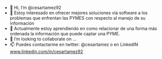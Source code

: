 - 👋 Hi, I’m @cesartamez92
- 👀 Estoy interesado en ofrecer mejores soluciones vía software a los problemas que enfrentan las PYMES con respecto al manejo de su información
- 🌱 Actualmente estoy aprendiendo en como relacionar de una forma más ordenada la información que puede captar una PYME.
- 💞️ I’m looking to collaborate on ...
- 📫 Puedes contactarme en twitter: @cesartamez o en LinkedIN www.linkedin.com/in/cesartamez92

<!---
cesartamez92/cesartamez92 is a ✨ special ✨ repository because its `README.md` (this file) appears on your GitHub profile.
You can click the Preview link to take a look at your changes.
--->
